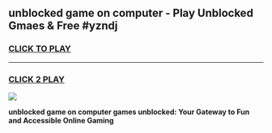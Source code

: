 
## unblocked game on computer - Play Unblocked Gmaes & Free #yzndj
<h3>
<a href="https://premium.freeplayer.one?title=unblocked_game_on_computer&ref=01M">CLICK TO PLAY</a></h3>
<hr>

<h3>
<a href="https://premium.freeplayer.one?title=unblocked_game_on_computer&ref=01M">CLICK 2 PLAY</a>
  
</h3>

<a href="https://premium.freeplayer.one?title=unblocked_game_on_computer&ref=01M"><img src="https://clearcache.store/games.png"></a>


**unblocked game on computer games unblocked: Your Gateway to Fun and Accessible Online Gaming**
